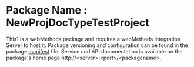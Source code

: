 # Package Name : NewProjDocTypeTestProject
This1 is a webMethods package and requires a webMethods Integration Server to host it. Package versioning and configuration can be found in the package [manifest](./NewProjDocTypeTestProject/manifest.v3) file. Service and API documentation is available on the package's home page http://&lt;server&gt;:&lt;port&gt;/&lt;packagename>.
